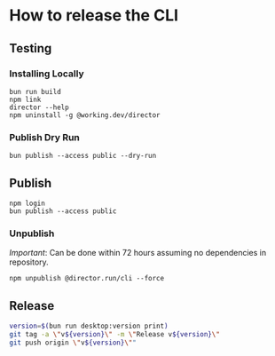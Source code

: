 # How to release the CLI

## Testing

### Installing Locally
```
bun run build
npm link
director --help
npm uninstall -g @working.dev/director
```

### Publish Dry Run
```
bun publish --access public --dry-run
```

## Publish
```
npm login
bun publish --access public
```

### Unpublish
*Important*: Can be done within 72 hours assuming no dependencies in repository.

```
npm unpublish @director.run/cli --force
```

## Release

```bash
version=$(bun run desktop:version print)
git tag -a \"v${version}\" -m \"Release v${version}\"
git push origin \"v${version}\""
```
